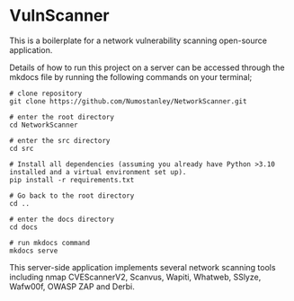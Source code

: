 # VulnScanner
This is a boilerplate for a network vulnerability scanning open-source application.

Details of how to run this project on a server can be accessed through the mkdocs file by running the following commands on your terminal;

```
# clone repository
git clone https://github.com/Numostanley/NetworkScanner.git
```

```
# enter the root directory
cd NetworkScanner
```

```
# enter the src directory
cd src
```

```
# Install all dependencies (assuming you already have Python >3.10 installed and a virtual environment set up).
pip install -r requirements.txt
```

```
# Go back to the root directory
cd ..
```

```
# enter the docs directory
cd docs
```

```
# run mkdocs command
mkdocs serve
```

This server-side application implements several network scanning tools including
nmap CVEScannerV2, Scanvus, Wapiti, Whatweb, SSlyze, Wafw00f, OWASP ZAP and Derbi.

